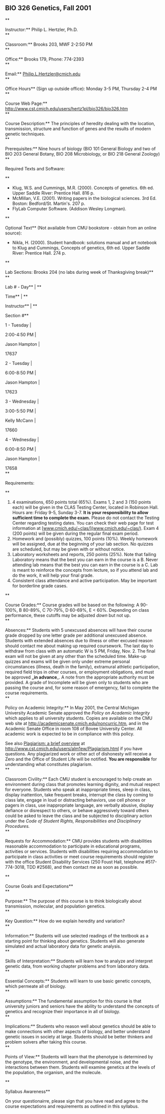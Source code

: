 **BIO 326 Genetics, Fall 2001**  
---  
**

Instructor:** Philip L. Hertzler, Ph.D.  
**

Classroom:** Brooks 203, MWF 2-2:50 PM  
**

Office:** Brooks 179, Phone: 774-2393  
**

Email:** Philip.L.Hertzler@cmich.edu  
**

Office Hours** (Sign up outside office): Monday 3-5 PM, Thursday 2-4 PM  
**

Course Web Page:** http://www.cst.cmich.edu/users/hertz1pl/bio326/bio326.htm  
**

Course Description:** The principles of heredity dealing with the location,
transmission, structure and function of genes and the results of modern
genetic techniques.  
**

Prerequisites:** Nine hours of biology (BIO 101 General Biology and two of BIO
203 General Botany, BIO 208 Microbiology, or BIO 218 General Zoology)  
**

Required Texts and Software:

**

  * Klug, W.S. and Cummings, M.R. (2000). Concepts of genetics. 6th ed. Upper Saddle River: Prentice Hall. 816 p. 
  * McMillan, V.E. (2001). Writing papers in the biological sciences. 3rd Ed. Boston: Bedford/St. Martin's. 207 p. 
  * FlyLab Computer Software. (Addison Wesley Longman).

**

Optional Text** (Not available from CMU bookstore - obtain from an online
source):

  * Nikla, H. (2000). Student handbook: solutions manual and art notebook to Klug and Cummings, Concepts of genetics, 6th ed. Upper Saddle River: Prentice Hall. 274 p.
  
**

Lab Sections: Brooks 204 (no labs during week of Thanksgiving break)**  
**

Lab # - Day** |  **

Time** |  **

Instructor** |  **

Section #**  
  
1 - Tuesday |

2:00-4:50 PM |

 Jason Hampton |

17637  
  
2 - Tuesday |

6:00-8:50 PM |

 Jason Hampton |

17623  
  
3 - Wednesday |

3:00-5:50 PM |

Kelly McCann  |

17660  
  
4 - Wednesday |

6:00-8:50 PM |

 Jason Hampton |

17658  
**

Requirements:

**

  1. 4 examinations, 650 points total (65%). Exams 1, 2 and 3 (150 points each) will be given in the CLAS Testing Center, located in Robinson Hall. Hours are: Friday 9-5, Sunday 3-7. **It is your responsibility to allow sufficient time to complete the exam.** Please do not contact the Testing Center regarding testing dates. You can check their web page for test information at [www.cmich.edu/~clas/](www.cmich.edu/~clas/). Exam 4 (200 points) will be given during the regular final exam period.
  2. Homework and (possibly) quizzes, 100 points (10%). Weekly homework will be assigned, due at the beginning of your lab section. No quizzes are scheduled, but may be given with or without notice.
  3. Laboratory worksheets and reports, 250 points (25%). Note that failing Laboratory means that the best you can earn in the course is a B. Never attending lab means that the best you can earn in the course is a C. Lab is meant to reinforce the concepts from lecture, so if you attend lab and do the work, it will help your final grade.
  4. Consistent class attendance and active participation. May be important for borderline grade cases.
  
**

Course Grades:** Course grades will be based on the following: A 90-100%, B
80-89%, C 70-79%, D 60-69%, E  < 60%. Depending on class performance, these
cutoffs may be adjusted _down_ but not up.  
**

Absences:** Students with 5 unexcused absences will have their course grade
dropped by one letter grade per additional unexcused absence. Students with
extended absences due to illness or other excused reason should contact me
about making up required coursework. The last day to withdraw from class with
an automatic W is 5 PM, Friday, Nov. 2. The final exam will not be given at
any other than the scheduled time. Make-up quizzes and exams will be given
only under extreme personal circumstances (illness, death in the family),
extramural athletic participation, required field trips in other courses, or
employment obligations, and must be approved **_in advance**_. A note from the
appropriate authority must be provided. A grade of Incomplete will be given
only to students who are passing the course and, for some reason of emergency,
fail to complete the course requirements.  
**

Policy on Academic Integrity:** In May 2001, the Central Michigan University
Academic Senate approved the _Policy on Academic Integrity_ which applies to
all university students. Copies are available on the CMU web site at
http://academicsenate.cmich.edu/noncurric.htm, and in the Academic Senate
Office in room 108 of Bovee University Center. All academic work is expected
to be in compliance with this policy.

See also [Plagiarism: a brief
overview](http://www.cst.cmich.edu/users/alm1ew/Plagiarism.html) at
http://www.cst.cmich.edu/users/alm1ew/Plagiarism.html if you have questions.
Any plagiarized work or other act of dishonesty will receive a Zero and the
Office of Student Life will be notified. **You are responsible** for
understanding what constitutes plagiarism.  
**

Classroom Civility:** Each CMU student is encouraged to help create an
environment during class that promotes learning dignity, and mutual respect
for everyone. Students who speak at inappropriate times, sleep in class,
display inattention, take frequent breaks, interrupt the class by coming to
class late, engage in loud or distracting behaviors, use cell phones or pagers
in class, use inappropriate language, are verbally abusive, display defiance
or disrespect to others, or behave aggressively toward others could be asked
to leave the class and be subjected to disciplinary action under the _Code of
Student Rights, Responsibilities and Disciplinary Procedures._  
**

Requests for Accommodation:** CMU provides students with disabilities
reasonable accommodation to participate in educational programs, activities or
services. Students with disabilities requiring accommodation to participate in
class activities or meet course requirements should register with the office
Student Disability Services (250 Foust Hall, telephone #517-774-3018, TDD
#2568), and then contact me as soon as possible.  
  
  
**

Course Goals and Expectations**  
**

Purpose:** The purpose of this course is to think biologically about
transmission, molecular, and population genetics.  
**

Key Question:** How do we explain heredity and variation?  
**

Information:** Students will use selected readings of the textbook as a
starting point for thinking about genetics. Students will also generate
simulated and actual laboratory data for genetic analysis.  
**

Skills of Interpretation:** Students will learn how to analyze and interpret
genetic data, from working chapter problems and from laboratory data.  
**

Essential Concepts:** Students will learn to use basic genetic concepts, which
permeate all of biology.  
**

Assumptions:** The fundamental assumption for this course is that university
juniors and seniors have the ability to understand the concepts of genetics
and recognize their importance in all of biology.  
**

Implications:** Students who reason well about genetics should be able to make
connections with other aspects of biology, and better understand genetic
issues in society at large. Students should be better thinkers and problem
solvers after taking this course.  
**

Points of View:** Students will learn that the phenotype is determined by the
genotype, the environment, and developmental noise, and the interactions
between them. Students will examine genetics at the levels of the population,
the organism, and the molecule.  
  
  
**

Syllabus Awareness**  
  
On your questionairre, please sign that you have read and agree to the course
expectations and requirements as outlined in this syllabus.

